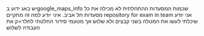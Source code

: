# 
יש באג ידוע בgoogle_maps_info שכמות המסעדות ההתחלתית לא מכילה את כל מסעדות תל אביב. איני יודע למה זה מתקיים
 repository for exam in team
אני יודע שיכלתי לעשו את המטלה בשני קבצים ולא שלוש אך מטעמי סידור החלטתי לחלר=ק את העבודה לשלוש 